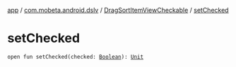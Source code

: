 [app](../../index.md) / [com.mobeta.android.dslv](../index.md) / [DragSortItemViewCheckable](index.md) / [setChecked](.)

# setChecked

`open fun setChecked(checked: `[`Boolean`](https://kotlinlang.org/api/latest/jvm/stdlib/kotlin/-boolean/index.html)`): `[`Unit`](https://kotlinlang.org/api/latest/jvm/stdlib/kotlin/-unit/index.html)